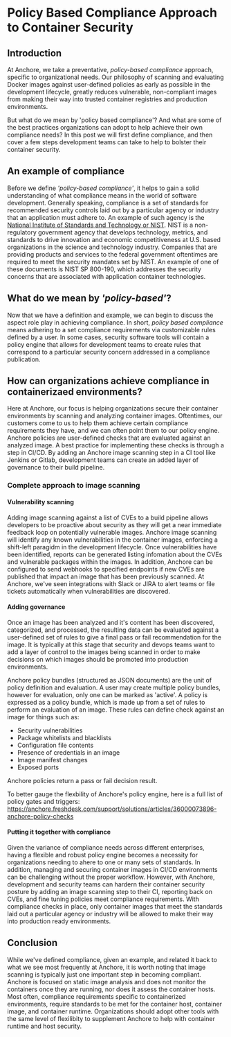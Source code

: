 # Policy Based Compliance Approach to Container Security

## Introduction

At Anchore, we take a preventative, *policy-based compliance* approach, specific to organizational needs. Our philosophy of scanning and evaluating Docker images against user-defined policies as early as possible in the development lifecycle, greatly reduces vulnerable, non-compliant images from making their way into trusted container registries and production environments. 

But what do we mean by 'policy based compliance'? And what are some of the best practices organizations can adopt to help achieve their own compliance needs? In this post we will first define compliance, and then cover a few steps development teams can take to help to bolster their container security.

## An example of compliance

Before we define *'policy-based compliance'*, it helps to gain a solid understanding of what compliance means in the world of software development. Generally speaking, compliance is a set of standards for recommended security controls laid out by a particular agency or industry that an application must adhere to. An example of such agency is the [National Institute of Standards and Technology or NIST](https://www.nist.gov/). NIST is a non-regulatory government agency that develops technology, metrics, and standards to drive innovation and economic competitiveness at U.S. based organizations in the science and technology industry. Companies that are providing products and services to the federal government oftentimes are required to meet the security mandates set by NIST. An example of one of these documents is NIST SP 800-190, which addresses the security concerns that are associated with application container technologies. 

## What do we mean by *'policy-based'*?

Now that we have a definition and example, we can begin to discuss the aspect role play in achieving compliance. In short, *policy based compliance* means adhering to a set compliance requirements via customizable rules defined by a user.  In some cases, security software tools will contain a policy engine that allows for development teams to create rules that correspond to a particular security concern addressed in a compliance publication.


## How can organizations achieve compliance in containerizaed environments?

Here at Anchore, our focus is helping organizations secure their container environments by scanning and analyzing container images. Oftentimes, our customers come to us to help them achieve certain compliance requirements they have, and we can often point them to our policy engine. Anchore policies are user-defined checks that are evaluated against an analyzed image. A best practice for implementing these checks is through a step in CI/CD. By adding an Anchore image scanning step in a CI tool like Jenkins or Gitlab, development teams can create an added layer of governance to their build pipeline. 

### Complete approach to image scanning

#### Vulnerability scanning

Adding image scanning against a list of CVEs to a build pipeline allows developers to be proactive about security as they will get a near immediate feedback loop on potentially vulnerable images. Anchore image scanning will identify any known vulnerabilities in the container images, enforcing a shift-left paragidm in the development lifecycle. Once vulnerabilities have been identified, reports can be generated listing infomation about the CVEs and vulnerable packages within the images. In addition, Anchore can be configured to send webhooks to specified endpoints if new CVEs are published that impact an image that has been previously scanned. At Anchore, we've seen integrations with Slack or JIRA to alert teams or file tickets automatically when vulnerabilities are discovered.  

#### Adding governance

Once an image has been analyzed and it's content has been discovered, categorized, and processed, the resulting data can be evaluated against a user-defined set of rules to give a final pass or fail recommendation for the image. It is typically at this stage that security and devops teams want to add a layer of control to the images being scanned in order to make decisions on which images should be promoted into production environments. 

Anchore policy bundles (structured as JSON documents) are the unit of policy definition and evaluation. A user may create multiple policy bundles, however for evaluation, only one can be marked as 'active'. A policy is expressed as a policy bundle, which is made up from a set of rules to perform an evaluation of an image. These rules can define check against an image for things such as:

- Security vulnerabilities
- Package whitelists and blacklists
- Configuration file contents
- Presence of credentials in an image
- Image manifest changes
- Exposed ports

Anchore policies return a pass or fail decision result.

To better gauge the flexbility of Anchore's policy engine, here is a full list of policy gates and triggers: https://anchore.freshdesk.com/support/solutions/articles/36000073896-anchore-policy-checks

#### Putting it together with compliance

Given the variance of compliance needs across different enterprises, having a flexible and robust policy engine becomes a necessity for organizations needing to ahere to one or many sets of standards. In addition, managing and securing container images in CI/CD environments can be challenging without the proper workflow. However, with Anchore, development and security teams can hardern their container security posture by adding an image scanning step to their CI, reporting back on CVEs, and fine tuning policies meet compliance requirements. With compliance checks in place, only container images that meet the standards laid out a particular agency or industry will be allowed to make their way into production ready environments.

## Conclusion

While we've defined compliance, given an example, and related it back to what we see most frequently at Anchore, it is worth noting that image scanning is typically just one important step in becoming compliant. Anchore is focused on static image analysis and does not monitor the containers once they are running, nor does it assess the container hosts. Most often, compliance requirements specific to containerized environments, require standards to be met for the container host, container image, and container runtime. Organizations should adopt other tools with the same level of flexilibity to supplement Anchore to help with container runtime and host security.  